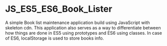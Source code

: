 # JS_ES5_ES6_Book_Lister
A simple Book list maintenance application build using JavaScript with skeleton cdn. 
This application also serves as a way to differentiate between how things are done in ES5 using prototypes and ES6 using classes. 
In case of ES6, localStorage is used to store books info. 
